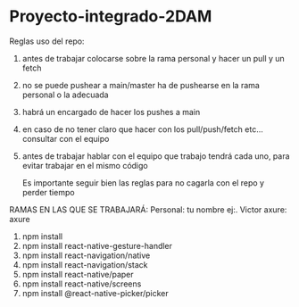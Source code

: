 # Proyecto-integrado-2DAM
Reglas uso del repo:
1. antes de trabajar colocarse sobre la rama personal y hacer un pull y un fetch
2. no se puede pushear a main/master ha de pushearse en la rama personal o la adecuada
3. habrá un encargado de hacer los pushes a main
4. en caso de no tener claro que hacer con los pull/push/fetch etc... consultar con el equipo
5. antes de trabajar hablar con el equipo que trabajo tendrá cada uno, para evitar trabajar en el mismo código




	Es importante seguir bien las reglas para no cagarla con el repo y perder tiempo

RAMAS EN LAS QUE SE TRABAJARÁ:
	Personal: tu nombre ej:. Victor
	axure: axure

1. npm install
2. npm install react-native-gesture-handler
3. npm install react-navigation/native
4. npm install react-navigation/stack
5. npm install react-native/paper
6. npm install react-native/screens
7. npm install @react-native-picker/picker
